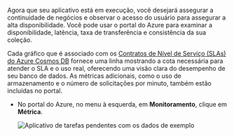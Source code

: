 Agora que seu aplicativo está em execução, você desejará assegurar a continuidade de negócios e observar o acesso do usuário para assegurar a alta disponibilidade. Você pode usar o portal do Azure para examinar a disponibilidade, latência, taxa de transferência e consistência da sua coleção. 

Cada gráfico que é associado com os [Contratos de Nível de Serviço (SLAs) do Azure Cosmos DB](https://azure.microsoft.com/support/legal/sla/documentdb/) fornece uma linha mostrando a cota necessária para atender o SLA e o uso real, oferecendo uma visão clara do desempenho de seu banco de dados. As métricas adicionais, como o uso de armazenamento e o número de solicitações por minuto, também estão incluídas no portal.

* No portal do Azure, no menu à esquerda, em **Monitoramento**, clique em **Métrica**.

   ![Aplicativo de tarefas pendentes com os dados de exemplo](./media/cosmos-db-tutorial-review-slas/azure-cosmosdb-portal-metrics-slas.png)